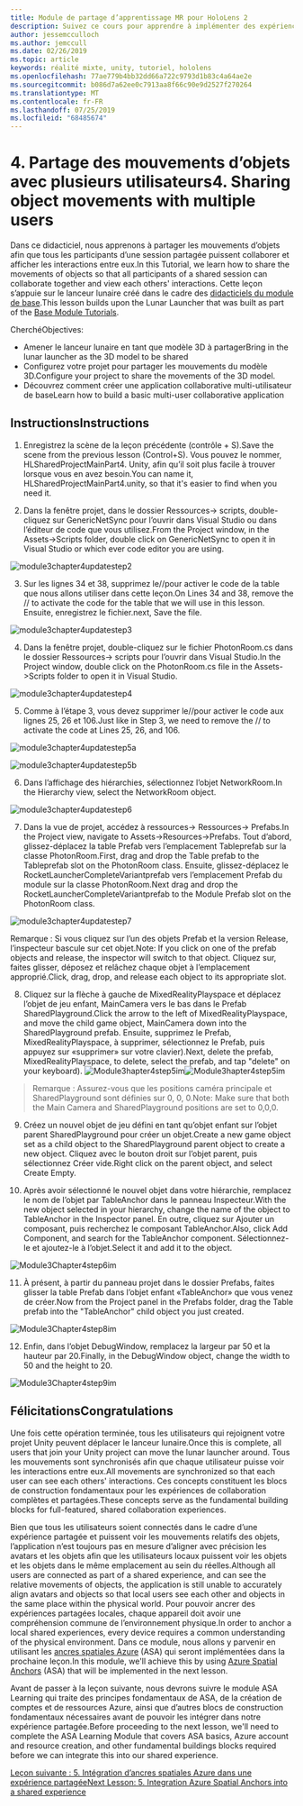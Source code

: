 ```yaml
---
title: Module de partage d’apprentissage MR pour HoloLens 2
description: Suivez ce cours pour apprendre à implémenter des expériences partagées multi-utilisateur dans une application HoloLens 2.
author: jessemcculloch
ms.author: jemccull
ms.date: 02/26/2019
ms.topic: article
keywords: réalité mixte, unity, tutoriel, hololens
ms.openlocfilehash: 77ae779b4bb32dd66a722c9793d1b83c4a64ae2e
ms.sourcegitcommit: b086d7a62ee0c7913aa8f66c90e9d2527f270264
ms.translationtype: MT
ms.contentlocale: fr-FR
ms.lasthandoff: 07/25/2019
ms.locfileid: "68485674"
---
```

# <a name="4-sharing-object-movements-with-multiple-users"></a><span data-ttu-id="54f4b-104">4. Partage des mouvements d’objets avec plusieurs utilisateurs</span><span class="sxs-lookup"><span data-stu-id="54f4b-104">4. Sharing object movements with multiple users</span></span>

<span data-ttu-id="54f4b-105">Dans ce didacticiel, nous apprenons à partager les mouvements d’objets afin que tous les participants d’une session partagée puissent collaborer et afficher les interactions entre eux.</span><span class="sxs-lookup"><span data-stu-id="54f4b-105">In this Tutorial, we learn how to share the movements of objects so that all participants of a shared session can collaborate together and view each others' interactions.</span></span> <span data-ttu-id="54f4b-106">Cette leçon s’appuie sur le lanceur lunaire créé dans le cadre des [didacticiels du module de base](mrlearning-base.md).</span><span class="sxs-lookup"><span data-stu-id="54f4b-106">This lesson builds upon the Lunar Launcher that was built as part of the [Base Module Tutorials](mrlearning-base.md).</span></span>

<span data-ttu-id="54f4b-107">Cherché</span><span class="sxs-lookup"><span data-stu-id="54f4b-107">Objectives:</span></span>

- <span data-ttu-id="54f4b-108">Amener le lanceur lunaire en tant que modèle 3D à partager</span><span class="sxs-lookup"><span data-stu-id="54f4b-108">Bring in the lunar launcher as the 3D model to be shared</span></span>
- <span data-ttu-id="54f4b-109">Configurez votre projet pour partager les mouvements du modèle 3D.</span><span class="sxs-lookup"><span data-stu-id="54f4b-109">Configure your project to share the movements of the 3D model.</span></span>
- <span data-ttu-id="54f4b-110">Découvrez comment créer une application collaborative multi-utilisateur de base</span><span class="sxs-lookup"><span data-stu-id="54f4b-110">Learn how to build a basic multi-user collaborative application</span></span>

## <a name="instructions"></a><span data-ttu-id="54f4b-111">Instructions</span><span class="sxs-lookup"><span data-stu-id="54f4b-111">Instructions</span></span>


1. <span data-ttu-id="54f4b-112">Enregistrez la scène de la leçon précédente (contrôle + S).</span><span class="sxs-lookup"><span data-stu-id="54f4b-112">Save the scene from the previous lesson (Control+S).</span></span> <span data-ttu-id="54f4b-113">Vous pouvez le nommer, HLSharedProjectMainPart4. Unity, afin qu’il soit plus facile à trouver lorsque vous en avez besoin.</span><span class="sxs-lookup"><span data-stu-id="54f4b-113">You can name it, HLSharedProjectMainPart4.unity, so that it's easier to find when you need it.</span></span>

2. <span data-ttu-id="54f4b-114">Dans la fenêtre projet, dans le dossier Ressources-> scripts, double-cliquez sur GenericNetSync pour l’ouvrir dans Visual Studio ou dans l’éditeur de code que vous utilisez.</span><span class="sxs-lookup"><span data-stu-id="54f4b-114">From the Project window, in the Assets->Scripts folder, double click on GenericNetSync to open it in Visual Studio or which ever code editor you are using.</span></span>  

![module3chapter4updatestep2](images/module3chapter4updatestep2.png)

3. <span data-ttu-id="54f4b-116">Sur les lignes 34 et 38, supprimez le//pour activer le code de la table que nous allons utiliser dans cette leçon.</span><span class="sxs-lookup"><span data-stu-id="54f4b-116">On Lines 34 and 38, remove the // to activate the code for the table that we will use in this lesson.</span></span> <span data-ttu-id="54f4b-117">Ensuite, enregistrez le fichier.</span><span class="sxs-lookup"><span data-stu-id="54f4b-117">next, Save the file.</span></span> 

![module3chapter4updatestep3](images/module3chapter4updatestep3.png)

4. <span data-ttu-id="54f4b-119">Dans la fenêtre projet, double-cliquez sur le fichier PhotonRoom.cs dans le dossier Ressources-> scripts pour l’ouvrir dans Visual Studio.</span><span class="sxs-lookup"><span data-stu-id="54f4b-119">In the Project window, double click on the PhotonRoom.cs file in the Assets->Scripts folder to open it in Visual Studio.</span></span> 

![module3chapter4updatestep4](images/module3chapter4updatestep4.png)

5. <span data-ttu-id="54f4b-121">Comme à l’étape 3, vous devez supprimer le//pour activer le code aux lignes 25, 26 et 106.</span><span class="sxs-lookup"><span data-stu-id="54f4b-121">Just like in Step 3, we need to remove the // to activate the code at Lines 25, 26, and 106.</span></span>

![module3chapter4updatestep5a](images/module3chapter4updatestep5a.png) 

![module3chapter4updatestep5b](images/module3chapter4updatestep5b.png)

6. <span data-ttu-id="54f4b-124">Dans l’affichage des hiérarchies, sélectionnez l’objet NetworkRoom.</span><span class="sxs-lookup"><span data-stu-id="54f4b-124">In the Hierarchy view, select the NetworkRoom object.</span></span>

![module3chapter4updatestep6](images/module3chapter4updatestep6.png)

7. <span data-ttu-id="54f4b-126">Dans la vue de projet, accédez à ressources-> Ressources-> Prefabs.</span><span class="sxs-lookup"><span data-stu-id="54f4b-126">In the Project view, navigate to Assets->Resources->Prefabs.</span></span> <span data-ttu-id="54f4b-127">Tout d’abord, glissez-déplacez la table Prefab vers l’emplacement Tableprefab sur la classe PhotonRoom.</span><span class="sxs-lookup"><span data-stu-id="54f4b-127">First, drag and drop the Table prefab to the Tableprefab slot on the PhotonRoom class.</span></span> <span data-ttu-id="54f4b-128">Ensuite, glissez-déplacez le RocketLauncherCompleteVariantprefab vers l’emplacement Prefab du module sur la classe PhotonRoom.</span><span class="sxs-lookup"><span data-stu-id="54f4b-128">Next drag and drop the RocketLauncherCompleteVariantprefab to the Module Prefab slot on the PhotonRoom class.</span></span>

![module3chapter4updatestep7](images/module3chapter4updatestep7.png)

   <span data-ttu-id="54f4b-130">Remarque : Si vous cliquez sur l’un des objets Prefab et la version Release, l’inspecteur bascule sur cet objet.</span><span class="sxs-lookup"><span data-stu-id="54f4b-130">Note: If you click on one of the prefab objects and release, the inspector will switch to that object.</span></span> <span data-ttu-id="54f4b-131">Cliquez sur, faites glisser, déposez et relâchez chaque objet à l’emplacement approprié.</span><span class="sxs-lookup"><span data-stu-id="54f4b-131">Click, drag, drop, and release each object to its appropriate slot.</span></span>

8. <span data-ttu-id="54f4b-132">Cliquez sur la flèche à gauche de MixedRealityPlayspace et déplacez l’objet de jeu enfant, MainCamera vers le bas dans le Prefab SharedPlayground.</span><span class="sxs-lookup"><span data-stu-id="54f4b-132">Click the arrow to the left of MixedRealityPlayspace, and move the child game object, MainCamera down into the SharedPlayground prefab.</span></span> <span data-ttu-id="54f4b-133">Ensuite, supprimez le Prefab, MixedRealityPlayspace, à supprimer, sélectionnez le Prefab, puis appuyez sur «supprimer» sur votre clavier).</span><span class="sxs-lookup"><span data-stu-id="54f4b-133">Next, delete the prefab, MixedRealityPlayspace, to delete, select the prefab, and tap "delete" on your keyboard).</span></span>
<span data-ttu-id="54f4b-134">![Module3hapter4step5im](images/module3chapter4step5im.PNG)</span><span class="sxs-lookup"><span data-stu-id="54f4b-134">![Module3hapter4step5im](images/module3chapter4step5im.PNG)</span></span>

><span data-ttu-id="54f4b-135">Remarque :  Assurez-vous que les positions caméra principale et SharedPlayground sont définies sur 0, 0, 0.</span><span class="sxs-lookup"><span data-stu-id="54f4b-135">Note:  Make sure that both the Main Camera and SharedPlayground positions are set to 0,0,0.</span></span>
>

9. <span data-ttu-id="54f4b-136">Créez un nouvel objet de jeu défini en tant qu’objet enfant sur l’objet parent SharedPlayground pour créer un objet.</span><span class="sxs-lookup"><span data-stu-id="54f4b-136">Create a new game object set as a child object to the SharedPlayground parent object to create a new object.</span></span> <span data-ttu-id="54f4b-137">Cliquez avec le bouton droit sur l’objet parent, puis sélectionnez Créer vide.</span><span class="sxs-lookup"><span data-stu-id="54f4b-137">Right click on the parent object, and select Create Empty.</span></span> 

10. <span data-ttu-id="54f4b-138">Après avoir sélectionné le nouvel objet dans votre hiérarchie, remplacez le nom de l’objet par TableAnchor dans le panneau Inspecteur.</span><span class="sxs-lookup"><span data-stu-id="54f4b-138">With the new object selected in your hierarchy, change the name of the object to TableAnchor in the Inspector panel.</span></span> <span data-ttu-id="54f4b-139">En outre, cliquez sur Ajouter un composant, puis recherchez le composant TableAnchor.</span><span class="sxs-lookup"><span data-stu-id="54f4b-139">Also, click Add Component, and search for the TableAnchor component.</span></span> <span data-ttu-id="54f4b-140">Sélectionnez-le et ajoutez-le à l’objet.</span><span class="sxs-lookup"><span data-stu-id="54f4b-140">Select it and add it to the object.</span></span> 

![Module3Chapter4step6im](images/module3chapter4step7im.PNG)

11. <span data-ttu-id="54f4b-142">À présent, à partir du panneau projet dans le dossier Prefabs, faites glisser la table Prefab dans l’objet enfant «TableAnchor» que vous venez de créer.</span><span class="sxs-lookup"><span data-stu-id="54f4b-142">Now from the Project panel in the Prefabs folder, drag the Table prefab into the "TableAnchor" child object you just created.</span></span>

![Module3Chapter4step8im](images/module3chapter4step8im.PNG)

12. <span data-ttu-id="54f4b-144">Enfin, dans l’objet DebugWindow, remplacez la largeur par 50 et la hauteur par 20.</span><span class="sxs-lookup"><span data-stu-id="54f4b-144">Finally, in the DebugWindow object, change the width to 50 and the height to 20.</span></span>

![Module3Chapter4step9im](images/module3chapter4step11im.PNG)

## <a name="congratulations"></a><span data-ttu-id="54f4b-146">Félicitations</span><span class="sxs-lookup"><span data-stu-id="54f4b-146">Congratulations</span></span>


<span data-ttu-id="54f4b-147">Une fois cette opération terminée, tous les utilisateurs qui rejoignent votre projet Unity peuvent déplacer le lanceur lunaire.</span><span class="sxs-lookup"><span data-stu-id="54f4b-147">Once this is complete, all users that join your Unity project can move the lunar launcher around.</span></span> <span data-ttu-id="54f4b-148">Tous les mouvements sont synchronisés afin que chaque utilisateur puisse voir les interactions entre eux.</span><span class="sxs-lookup"><span data-stu-id="54f4b-148">All movements are synchronized so that each user can see each others' interactions.</span></span> <span data-ttu-id="54f4b-149">Ces concepts constituent les blocs de construction fondamentaux pour les expériences de collaboration complètes et partagées.</span><span class="sxs-lookup"><span data-stu-id="54f4b-149">These concepts serve as the fundamental building blocks for full-featured, shared collaboration experiences.</span></span> 

<span data-ttu-id="54f4b-150">Bien que tous les utilisateurs soient connectés dans le cadre d’une expérience partagée et puissent voir les mouvements relatifs des objets, l’application n’est toujours pas en mesure d’aligner avec précision les avatars et les objets afin que les utilisateurs locaux puissent voir les objets et les objets dans le même emplacement au sein du réelles.</span><span class="sxs-lookup"><span data-stu-id="54f4b-150">Although all users are connected as part of a shared experience, and can see the relative movements of objects, the application is still unable to accurately align avatars and objects so that local users see each other and objects in the same place within the physical world.</span></span> <span data-ttu-id="54f4b-151">Pour pouvoir ancrer des expériences partagées locales, chaque appareil doit avoir une compréhension commune de l’environnement physique.</span><span class="sxs-lookup"><span data-stu-id="54f4b-151">In order to anchor a local shared experiences, every device requires a common understanding of the physical environment.</span></span> <span data-ttu-id="54f4b-152">Dans ce module, nous allons y parvenir en utilisant les [ancres spatiales Azure](<https://azure.microsoft.com/en-us/services/spatial-anchors/>) (ASA) qui seront implémentées dans la prochaine leçon.</span><span class="sxs-lookup"><span data-stu-id="54f4b-152">In this module, we'll achieve this by using [Azure Spatial Anchors](<https://azure.microsoft.com/en-us/services/spatial-anchors/>) (ASA) that will be implemented in the next lesson.</span></span>

<span data-ttu-id="54f4b-153">Avant de passer à la leçon suivante, nous devrons suivre le module ASA Learning qui traite des principes fondamentaux de ASA, de la création de comptes et de ressources Azure, ainsi que d’autres blocs de construction fondamentaux nécessaires avant de pouvoir les intégrer dans notre expérience partagée.</span><span class="sxs-lookup"><span data-stu-id="54f4b-153">Before proceeding to the next lesson, we'll need to complete the ASA Learning Module that covers ASA basics, Azure account and resource creation, and other fundamental buildings blocks required before we can integrate this into our shared experience.</span></span>

<span data-ttu-id="54f4b-154">[Leçon suivante : 5. Intégration d’ancres spatiales Azure dans une expérience partagée](mrlearning-sharing(photon)-ch5.md)</span><span class="sxs-lookup"><span data-stu-id="54f4b-154">[Next Lesson: 5. Integration Azure Spatial Anchors into a shared experience](mrlearning-sharing(photon)-ch5.md)</span></span>


